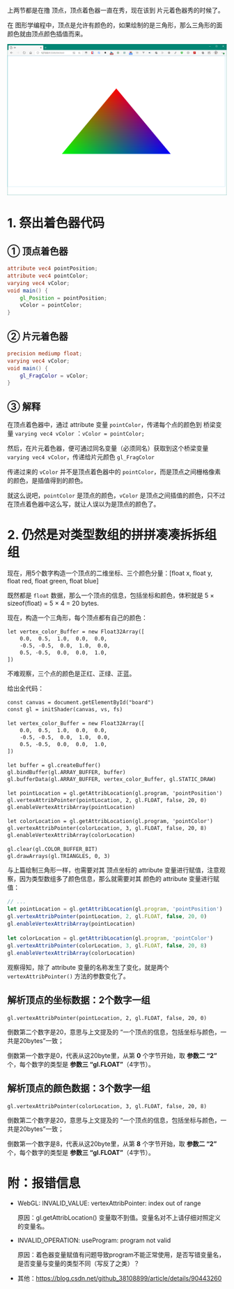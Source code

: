 上两节都是在撸 顶点，顶点着色器一直在秀，现在该到 片元着色器秀的时候了。

在 图形学编程中，顶点是允许有颜色的，如果绘制的是三角形，那么三角形的面颜色就由顶点颜色插值而来。

![image-20200729024124988](attachments/image-20200729024124988.png)

# 1. 祭出着色器代码

## ① 顶点着色器

``` GLSL
attribute vec4 pointPosition;
attribute vec4 pointColor;
varying vec4 vColor;
void main() {
    gl_Position = pointPosition;
    vColor = pointColor;
}
```

## ② 片元着色器

``` GLSL
precision mediump float;
varying vec4 vColor;
void main() {
    gl_FragColor = vColor;
}
```

## ③ 解释

在顶点着色器中，通过 attribute 变量 `pointColor`，传递每个点的颜色到 桥梁变量 `varying vec4 vColor` ：`vColor = pointColor;`

然后，在片元着色器，便可通过同名变量（必须同名）获取到这个桥梁变量 `varying vec4 vColor`，传递给片元颜色 `gl_FragColor`

传递过来的 `vColor` 并不是顶点着色器中的 `pointColor`，而是顶点之间栅格像素的颜色，是插值得到的颜色。

就这么说吧，`pointColor` 是顶点的颜色，`vColor` 是顶点之间插值的颜色，只不过在顶点着色器中这么写，就让人误以为是顶点的颜色了。

# 2. 仍然是对类型数组的拼拼凑凑拆拆组组

现在，用5个数字构造一个顶点的二维坐标、三个颜色分量：[float x, float y, float red, float green, float blue]

既然都是 `float` 数据，那么一个顶点的信息，包括坐标和颜色，体积就是 5 × sizeof(float) = 5 × 4 = 20 bytes.

现在，构造一个三角形，每个顶点都有自己的颜色：

``` JS
let vertex_color_Buffer = new Float32Array([
    0.0,  0.5,  1.0,  0.0,  0.0, 
    -0.5, -0.5,  0.0,  1.0,  0.0, 
    0.5, -0.5,  0.0,  0.0,  1.0, 
])
```

不难观察，三个点的颜色是正红、正绿、正蓝。

给出全代码：

``` JS
const canvas = document.getElementById("board")
const gl = initShader(canvas, vs, fs)

let vertex_color_Buffer = new Float32Array([
    0.0,  0.5,  1.0,  0.0,  0.0, 
    -0.5, -0.5,  0.0,  1.0,  0.0, 
    0.5, -0.5,  0.0,  0.0,  1.0, 
])

let buffer = gl.createBuffer()
gl.bindBuffer(gl.ARRAY_BUFFER, buffer)
gl.bufferData(gl.ARRAY_BUFFER, vertex_color_Buffer, gl.STATIC_DRAW)

let pointLocation = gl.getAttribLocation(gl.program, 'pointPosition')
gl.vertexAttribPointer(pointLocation, 2, gl.FLOAT, false, 20, 0)
gl.enableVertexAttribArray(pointLocation)

let colorLocation = gl.getAttribLocation(gl.program, 'pointColor')
gl.vertexAttribPointer(colorLocation, 3, gl.FLOAT, false, 20, 8)
gl.enableVertexAttribArray(colorLocation)

gl.clear(gl.COLOR_BUFFER_BIT)
gl.drawArrays(gl.TRIANGLES, 0, 3)
```

与上篇绘制三角形一样，也需要对其 顶点坐标的 attribute 变量进行赋值，注意观察，因为类型数组多了颜色信息，那么就需要对其 颜色的 attribute 变量进行赋值：

``` js
// ...
let pointLocation = gl.getAttribLocation(gl.program, 'pointPosition')
gl.vertexAttribPointer(pointLocation, 2, gl.FLOAT, false, 20, 0)
gl.enableVertexAttribArray(pointLocation)

let colorLocation = gl.getAttribLocation(gl.program, 'pointColor')
gl.vertexAttribPointer(colorLocation, 3, gl.FLOAT, false, 20, 8)
gl.enableVertexAttribArray(colorLocation)
```

观察得知，除了 attribute 变量的名称发生了变化，就是两个 `vertexAttribPointer()` 方法的参数变化了。

## 解析顶点的坐标数据：2个数字一组

`gl.vertexAttribPointer(pointLocation, 2, gl.FLOAT, false, 20, 0)`

倒数第二个数字是20，意思与上文提及的 “一个顶点的信息，包括坐标与颜色，一共是20bytes”一致；

倒数第一个数字是0，代表从这20byte里，从第 **0** 个字节开始，取 **参数二 “2”** 个，每个数字的类型是 **参数三 “gl.FLOAT”**（4字节）。

## 解析顶点的颜色数据：3个数字一组

`gl.vertexAttribPointer(colorLocation, 3, gl.FLOAT, false, 20, 8)`

倒数第二个数字是20，意思与上文提及的 “一个顶点的信息，包括坐标与颜色，一共是20bytes”一致；

倒数第一个数字是8，代表从这20byte里，从第 **8** 个字节开始，取 **参数二 “2”** 个，每个数字的类型是 **参数三 “gl.FLOAT”**（4字节）。

# 附：报错信息

- WebGL: INVALID_VALUE: vertexAttribPointer: index out of range

  原因：gl.getAttribLocation() 变量取不到值。变量名对不上请仔细对照定义的变量名。

- INVALID_OPERATION: useProgram: program not valid

  原因：着色器变量赋值有问题导致program不能正常使用，是否写错变量名，是否变量与变量的类型不同（写反了之类）？

- 其他：https://blog.csdn.net/github_38108899/article/details/90443260

